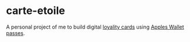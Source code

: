 # carte-etoile

A personal project of me to build digital [loyality cards](https://dictionary.cambridge.org/dictionary/english/loyalty-card)
using [Apples Wallet passes](https://developer.apple.com/documentation/walletpasses/).
